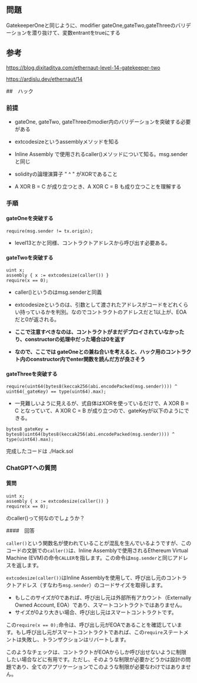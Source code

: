 
## 問題


GatekeeperOneと同じように、modifier gateOne,gateTwo,gateThreeのバリデーションを潜り抜けて、変数entrantをtrueにする

## 参考

https://blog.dixitaditya.com/ethernaut-level-14-gatekeeper-two

https://ardislu.dev/ethernaut/14


##　ハック

### 前提

- gateOne, gateTwo, gateThreeのmodier内のバリデーションを突破する必要がある

- extcodesizeというassemblyメソッドを知る

- Inline Assembly で使用されるcaller()メソッドについて知る。msg.senderと同じ

- solidityの論理演算子 " ^ " がXORであること

- A XOR B = C が成り立つとき、A XOR C = B も成り立つことを理解する


### 手順

#### gateOneを突破する

```sol
require(msg.sender != tx.origin);
```
- level13とかと同様、コントラクトアドレスから呼び出す必要ある。


#### gateTwoを突破する

```sol
uint x;
assembly { x := extcodesize(caller()) }
require(x == 0);
```

- caller()というのはmsg.senderと同義

- extcodesizeというのは、引数として渡されたアドレスがコードをどれくらい持っているかを判別。なのでコントラクトのアドレスだと1以上が、EOAだと0が返される。

- **ここで注意すべきなのは、コントラクトがまだデプロイされていなかったり、constructorの処理中だった場合は0を返す**


- **なので、ここでは gateOneとの兼ね合いを考えると、ハック用のコントラクト内のconstructor内でenter関数を読んだ方が良さそう**

#### gateThreeを突破する

```sol
require(uint64(bytes8(keccak256(abi.encodePacked(msg.sender)))) ^ uint64(_gateKey) == type(uint64).max);
```

- 一見難しいように見えるが、式自体はXORを使っているだけで、A XOR B = C となっていて、A XOR C = B が成り立つので、gateKeyが以下のようにできる。

```sol
bytes8 gateKey = bytes8(uint64(bytes8(keccak256(abi.encodePacked(msg.sender)))) ^ type(uint64).max);
```

完成したコードは ./Hack.sol



### ChatGPTへの質問

#### 質問

```sol
uint x;
assembly { x := extcodesize(caller()) }
require(x == 0);
```

のcaller()って何なのでしょうか？


####　回答

`caller()`という関数名が使われていることが混乱を生んでいるようですが、このコードの文脈での`caller()`は、Inline Assemblyで使用されるEthereum Virtual Machine (EVM)の命令`CALLER`を指します。この命令は`msg.sender`と同じアドレスを返します。

`extcodesize(caller())`はInline Assemblyを使用して、呼び出し元のコントラクトアドレス（すなわち`msg.sender`）のコードサイズを取得します。

- もしこのサイズが0であれば、呼び出し元は外部所有アカウント（Externally Owned Account, EOA）であり、スマートコントラクトではありません。
- サイズが0より大きい場合、呼び出し元はスマートコントラクトです。

この`require(x == 0);`命令は、呼び出し元がEOAであることを確認しています。もし呼び出し元がスマートコントラクトであれば、この`require`ステートメントは失敗し、トランザクションはリバートします。

このようなチェックは、コントラクトがEOAからしか呼び出せないように制限したい場合などに有用です。ただし、そのような制限が必要かどうかは設計の問題であり、全てのアプリケーションでこのような制限が必要なわけではありません。